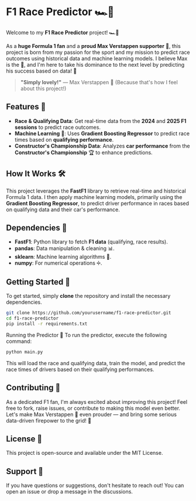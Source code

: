# F1 Race Predictor 🏎️💨

Welcome to my **F1 Race Predictor** project! 🏎️💨

As a **huge Formula 1 fan** and a **proud Max Verstappen supporter** 🦁, this project is born from my passion for the sport and my mission to predict race outcomes using historical data and machine learning models. I believe Max is the 🐐, and I'm here to take his dominance to the next level by predicting his success based on data! 🚀

> **"Simply lovely!"** — Max Verstappen 🦁 (Because that's how I feel about this project!)

## Features 🌟

- **Race & Qualifying Data**: Get real-time data from the **2024** and **2025 F1 sessions** to predict race outcomes.
- **Machine Learning** 🤖: Uses **Gradient Boosting Regressor** to predict race times based on **qualifying performance**.
- **Constructor's Championship Data**: Analyzes **car performance** from the **Constructor's Championship** 🏆 to enhance predictions.

## How It Works 🛠️

This project leverages the **FastF1** library to retrieve real-time and historical Formula 1 data. I then apply machine learning models, primarily using the **Gradient Boosting Regressor**, to predict driver performance in races based on qualifying data and their car's performance.

## Dependencies 🔧

- **FastF1**: Python library to fetch **F1 data** (qualifying, race results).
- **pandas**: Data manipulation & cleaning 📊.
- **sklearn**: Machine learning algorithms 🧠.
- **numpy**: For numerical operations ➗.

## Getting Started 🚀

To get started, simply **clone** the repository and install the necessary dependencies.

```bash
git clone https://github.com/yourusername/f1-race-predictor.git
cd f1-race-predictor
pip install -r requirements.txt
```
Running the Predictor 🏁
To run the predictor, execute the following command:

```bash
python main.py
```
This will load the race and qualifying data, train the model, and predict the race times of drivers based on their qualifying performances.

## Contributing 🤝
As a dedicated F1 fan, I'm always excited about improving this project! Feel free to fork, raise issues, or contribute to making this model even better. Let's make Max Verstappen 🦁 even prouder — and bring some serious data-driven firepower to the grid! 💪

## License 📜
This project is open-source and available under the MIT License.

## Support 💬
If you have questions or suggestions, don't hesitate to reach out! You can open an issue or drop a message in the discussions.


